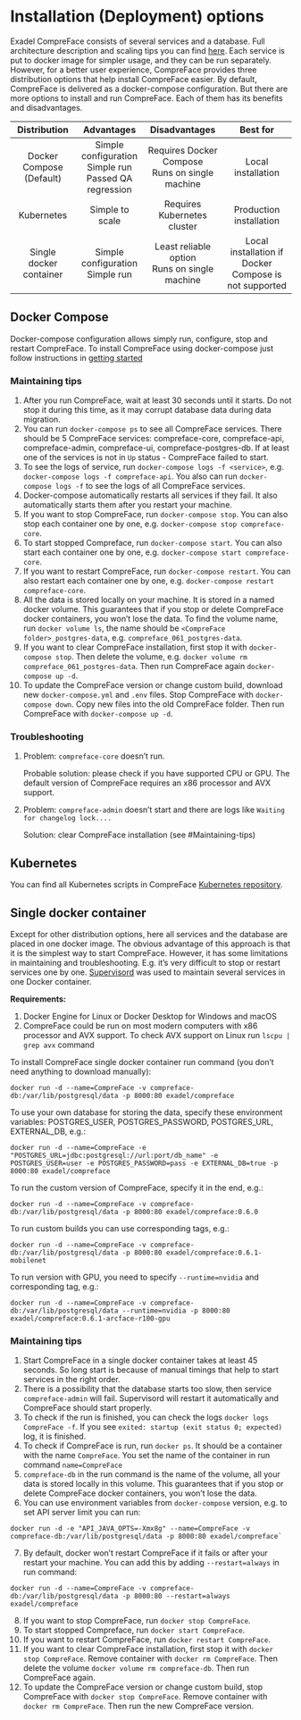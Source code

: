 # Installation (Deployment) options

Exadel CompreFace consists of several services and a database. 
Full architecture description and scaling tips you can find [here](Architecture-and-scalability.md). 
Each service is put to docker image for simpler usage, and they can be run separately. 
However, for a better user experience, CompreFace provides three distribution options that help install CompreFace easier. 
By default, CompreFace is delivered as a docker-compose configuration. But there are more options to install and run CompreFace. 
Each of them has its benefits and disadvantages.

|       Distribution       |                          Advantages                          |                   Disadvantages                    |                       Best for                        |
|:------------------------:|:------------------------------------------------------------:|:--------------------------------------------------:|:-----------------------------------------------------:|
| Docker Compose (Default) | Simple configuration<br/>Simple run<br/>Passed QA regression | Requires Docker Compose<br/>Runs on single machine |                  Local installation                   |
|        Kubernetes        |                       Simple to scale                        |            Requires Kubernetes cluster             |                Production installation                |
| Single docker container  |             Simple configuration<br/>Simple run              |  Least reliable option<br/>Runs on single machine  | Local installation if Docker Compose is not supported |

## Docker Compose

Docker-compose configuration allows simply run, configure, stop and restart CompreFace.
To install CompreFace using docker-compose just follow instructions in [getting started](../README.md#getting-started-with-compreface)

### Maintaining tips

1. After you run CompreFace, wait at least 30 seconds until it starts. 
   Do not stop it during this time, as it may corrupt database data during data migration.
2. You can run `docker-compose ps` to see all CompreFace services. 
   There should be 5 CompreFace services: compreface-core, compreface-api, compreface-admin, compreface-ui, compreface-postgres-db. 
   If at least one of the services is not in `Up` status - CompreFace failed to start.
3. To see the logs of service, run `docker-compose logs -f <service>`, e.g. `docker-compose logs -f compreface-api`. 
   You also can run `docker-compose logs -f` to see the logs of all CompreFace services.
4. Docker-compose automatically restarts all services if they fail. It also automatically starts them after you restart your machine.
5. If you want to stop CompreFace, run `docker-compose stop`. 
   You can also stop each container one by one, e.g. `docker-compose stop compreface-core`.
6. To start stopped Compreface, run `docker-compose start`. 
   You can also start each container one by one, e.g. `docker-compose start compreface-core`.
7. If you want to restart CompreFace, run `docker-compose restart`. 
   You can also restart each container one by one, e.g. `docker-compose restart compreface-core`.
8. All the data is stored locally on your machine. It is stored in a named docker volume. 
   This guarantees that if you stop or delete CompreFace docker containers, you won’t lose the data. 
   To find the volume name, run `docker volume ls`, the name should be `<CompreFace folder>_postgres-data`, e.g. `compreface_061_postgres-data`.
9. If you want to clear CompreFace installation, first stop it with `docker-compose stop`. 
   Then delete the volume, e.g. `docker volume rm compreface_061_postgres-data`. Then run CompreFace again `docker-compose up -d`.
10. To update the CompreFace version or change custom build, download new `docker-compose.yml` and `.env` files.
   Stop CompreFace with `docker-compose down`. Copy new files into the old CompreFace folder. Then run CompreFace with `docker-compose up -d`.

### Troubleshooting

1. Problem: `compreface-core` doesn’t run.

   Probable solution: please check if you have supported CPU or GPU. The default version of CompreFace requires an x86 processor and AVX support.

2. Problem: `compreface-admin` doesn’t start and there are logs like `Waiting for changelog lock....`

   Solution: clear CompreFace installation (see #Maintaining-tips)

## Kubernetes

You can find all Kubernetes scripts in CompreFace [Kubernetes repository](https://github.com/exadel-inc/compreface-kubernetes).

## Single docker container

Except for other distribution options, here all services and the database are placed in one docker image. 
The obvious advantage of this approach is that it is the simplest way to start CompreFace. 
However, it has some limitations in maintaining and troubleshooting. 
E.g. it’s very difficult to stop or restart services one by one. 
[Supervisord](http://supervisord.org/) was used to maintain several services in one Docker container.

**Requirements:**

1. Docker Engine for Linux or Docker Desktop for Windows and macOS
2. CompreFace could be run on most modern computers with x86 processor and AVX support. 
   To check AVX support on Linux run `lscpu | grep avx` command

To install CompreFace single docker container run command (you don’t need anything to download manually):

```commandline
docker run -d --name=CompreFace -v compreface-db:/var/lib/postgresql/data -p 8000:80 exadel/compreface
```

To use your own database for storing the data, specify these environment variables: POSTGRES_USER, POSTGRES_PASSWORD, POSTGRES_URL, EXTERNAL_DB, e.g.:

```commandline
docker run -d --name=CompreFace -e "POSTGRES_URL=jdbc:postgresql://url:port/db_name" -e POSTGRES_USER=user -e POSTGRES_PASSWORD=pass -e EXTERNAL_DB=true -p 8000:80 exadel/compreface
```

To run the custom version of CompreFace, specify it in the end, e.g.:
```commandline
docker run -d --name=CompreFace -v compreface-db:/var/lib/postgresql/data -p 8000:80 exadel/compreface:0.6.0
```

To run custom builds you can use corresponding tags, e.g.:
```commandline
docker run -d --name=CompreFace -v compreface-db:/var/lib/postgresql/data -p 8000:80 exadel/compreface:0.6.1-mobilenet
```

To run version with GPU, you need to specify `--runtime=nvidia` and corresponding tag, e.g.:
```commandline
docker run -d --name=CompreFace -v compreface-db:/var/lib/postgresql/data --runtime=nvidia -p 8000:80 exadel/compreface:0.6.1-arcface-r100-gpu 
```

### Maintaining tips

1. Start CompreFace in a single docker container takes at least 45 seconds. 
   So long start is because of manual timings that help to start services in the right order.
2. There is a possibility that the database starts too slow, then service `compreface-admin` will fail. 
   Supervisord will restart it automatically and CompreFace should start properly.
3. To check if the run is finished, you can check the logs `docker logs CompreFace -f`. 
   If you see `exited: startup (exit status 0; expected)` log, it is finished.
4. To check if CompreFace is run, run `docker ps`. It should be a container with the name `CompreFace`. 
   You set the name of the container in run command `name=CompreFace`
5. `compreface-db` in the run command is the name of the volume, all your data is stored locally in this volume. 
   This guarantees that if you stop or delete CompreFace docker containers, you won’t lose the data.  
6. You can use environment variables from `docker-compose` version, e.g.  to set API server limit you can run:
```commandline
docker run -d -e "API_JAVA_OPTS=-Xmx8g" --name=CompreFace -v compreface-db:/var/lib/postgresql/data -p 8000:80 exadel/compreface`
```
7. By default, docker won’t restart CompreFace if it fails or after your restart your machine. 
   You can add this by adding `--restart=always` in run command:
```commandline
docker run -d --name=CompreFace -v compreface-db:/var/lib/postgresql/data -p 8000:80 --restart=always exadel/compreface
```
8. If you want to stop CompreFace, run `docker stop CompreFace`.
9. To start stopped Compreface, run `docker start CompreFace`.
10. If you want to restart CompreFace, run `docker restart CompreFace`.
11. If you want to clear CompreFace installation, first stop it with `docker stop CompreFace`.  Remove container with `docker rm CompreFace`. Then delete the volume `docker volume rm compreface-db`. Then run CompreFace again.
12. To update the CompreFace version or change custom build, stop CompreFace with `docker stop CompreFace`. Remove container with `docker rm CompreFace`. Then run the new CompreFace version.
